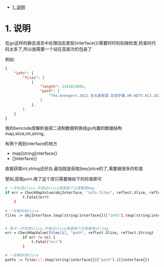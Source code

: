 <!-- TOC -->

- [1. 说明](#1-说明)

<!-- /TOC -->

<a id="markdown-1-说明" name="1-说明"></a>
# 1. 说明

在go这样的静态语言中处理动态类型(interface{})需要时时刻刻做检查,检查的代码太多了,所以就需要一个站在高层次的包装了


例如:
```json
{
    "info": {
        "files": [
            {
                "length": 2342023084,
                "path": [
                    "The.Avengers.2012.复仇者联盟.双语字幕.HR-HDTV.AC3.1024X576.x264-人人影视制作.mkv"
                ]
            },
        ]
    }
}
```

我的bencode库解析是把二进制数据转换成go内置的数据结构map,slice,int,string,

有两个用到interface的地方
* map[string]interface{}
* []interface{}

直接获取int,string还好办,最怕就是获取[key]slice的了,需要做很多的检查

譬如,获取`path`.用了这个库只需要做如下的检查即可
```bash
# 一步检查slice,并保证slice里面每个元素都是map
if err = CheckMapValue(objInterface, "info.files", reflect.Slice, reflect.Map); err != nil {
		t.Fatal(err)
	}
    
# 一步解析到slice
files := objInterface.(map[string]interface{})["info"].(map[string]interface{})["files"].([]interface{})


# 再次一步检查slice,并保证slice里面每个元素都是string
err = CheckMapValue(files[i], "path", reflect.Slice, reflect.String)
		if err != nil {
			t.Fatal("err")
		}

# 一步解析到slice
paths := files[i].(map[string]interface{})["path"].([]interface{})

```
